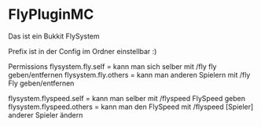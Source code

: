 # FlyPluginMC

Das ist ein Bukkit FlySystem

Prefix ist in der Config im Ordner einstellbar :)

Permissions
flysystem.fly.self = kann man sich selber mit /fly fly geben/entfernen
flysystem.fly.others = kann man anderen Spielern mit /fly <name> Fly geben/entfernen

flysystem.flyspeed.self = kann man selber mit /flyspeed <Geschwindigleit> FlySpeed geben
flysystem.flyspeed.others = kann man den FlySpeed mit /flyspeed <Geschwindigkeit> [Spieler] anderer Spieler ändern

